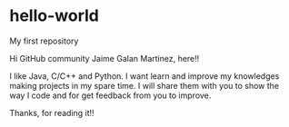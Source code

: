 # hello-world
My first repository

Hi GitHub community Jaime Galan Martinez, here!!

I like Java, C/C++ and Python.
I want learn and improve my knowledges making projects in my spare time. 
I will share them with you to show the way I code and for get feedback from you to improve.

Thanks, for reading it!!
